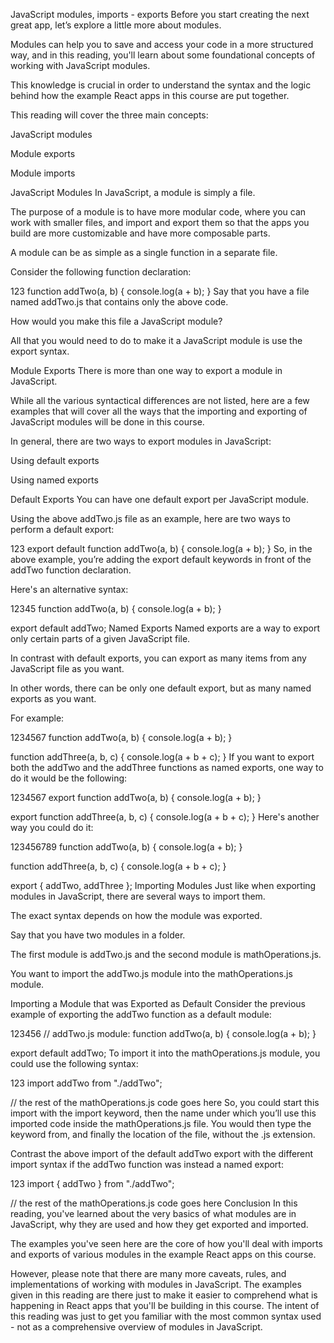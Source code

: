 JavaScript modules, imports - exports
Before you start creating the next great app, let’s explore a little more about modules.

Modules can help you to save and access your code in a more structured way, and in this reading, you'll learn about some foundational concepts of working with JavaScript modules.

This knowledge is crucial in order to understand the syntax and the logic behind how the example React apps in this course are put together.

This reading will cover the three main concepts:

JavaScript modules 

Module exports 

Module imports 

JavaScript Modules
In JavaScript, a module is simply a file.

The purpose of a module is to have more modular code, where you can work with smaller files, and import and export them so that the apps you build are more customizable and have more composable parts.

A module can be as simple as a single function in a separate file.

Consider the following function declaration:

123
function addTwo(a, b) {
    console.log(a + b);
}
Say that you have a file named addTwo.js that contains only the above code.

How would you make this file a JavaScript module?

All that you would need to do to make it a JavaScript module is use the export syntax.

Module Exports
There is more than one way to export a module in JavaScript.

While all the various syntactical differences are not listed, here are a few examples that will cover all the ways that the importing and exporting of JavaScript modules will be done in this course.

In general, there are two ways to export modules in JavaScript:

Using default exports 

Using named exports 

Default Exports
You can have one default export per JavaScript module.

Using the above addTwo.js file as an example, here are two ways to perform a default export:

123
export default function addTwo(a, b) {
    console.log(a + b);
}
So, in the above example, you’re adding the export default keywords in front of the addTwo function declaration.

Here's an alternative syntax:

12345
function addTwo(a, b) {
    console.log(a + b);
}

export default addTwo;
Named Exports
Named exports are a way to export only certain parts of a given JavaScript file.

In contrast with default exports, you can export as many items from any JavaScript file as you want.

In other words, there can be only one default export, but as many named exports as you want.

For example:

1234567
function addTwo(a, b) {
    console.log(a + b);
}

function addThree(a, b, c) {
    console.log(a + b + c);
}
If you want to export both the addTwo and the addThree functions as named exports, one way to do it would be the following:

1234567
export function addTwo(a, b) {
    console.log(a + b);
}

export function addThree(a, b, c) {
    console.log(a + b + c);
}
Here's another way you could do it:

123456789
function addTwo(a, b) {
    console.log(a + b);
}

function addThree(a, b, c) {
    console.log(a + b + c);
}

export { addTwo, addThree };
Importing Modules
Just like when exporting modules in JavaScript, there are several ways to import them.

The exact syntax depends on how the module was exported.

Say that you have two modules in a folder.

The first module is addTwo.js and the second module is mathOperations.js.

You want to import the addTwo.js module into the mathOperations.js module.

Importing a Module that was Exported as Default
Consider the previous example of exporting the addTwo function as a default module:

123456
// addTwo.js module:
function addTwo(a, b) {
    console.log(a + b);
}

export default addTwo;
To import it into the mathOperations.js module, you could use the following syntax:

123
import addTwo from "./addTwo";

// the rest of the mathOperations.js code goes here
So, you could start this import with the import keyword, then the name under which you’ll use this imported code inside the mathOperations.js file. You would then type the keyword from, and finally the location of the file, without the .js extension.

Contrast the above import of the default addTwo export with the different import syntax if the addTwo function was instead a named export:

123
import { addTwo } from "./addTwo";

// the rest of the mathOperations.js code goes here
Conclusion
In this reading, you've learned about the very basics of what modules are in JavaScript, why they are used and how they get exported and imported.

The examples you've seen here are the core of how you'll deal with imports and exports of various modules in the example React apps on this course.

However, please note that there are many more caveats, rules, and implementations of working with modules in JavaScript. The examples given in this reading are there just to make it easier to comprehend what is happening in React apps that you'll be building in this course. The intent of this reading was just to get you familiar with the most common syntax used - not as a comprehensive overview of modules in JavaScript.